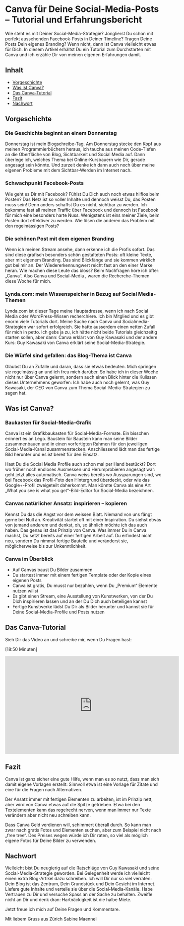 # Canva für Deine Social-Media-Posts – Tutorial und Erfahrungsbericht
Wie steht es mit Deiner Social-Media-Strategie? Jonglierst Du schon mit perfekt aussehenden Facebook-Posts in Deiner Timeline? Tragen Deine Posts Dein eigenes Branding? Wenn nicht, dann ist Canva vielleicht etwas für Dich. In diesem Artikel erhältst Du ein Tutorial zum Durchstarten mit Canva und ich erzähle Dir von meinen eigenen Erfahrungen damit.

## Inhalt
 - [Vorgeschichte](#vorgeschichte)
 - [Was ist Canva?](#was-ist-canva)
 - [Das Canva-Tutorial](#das-canva-tutorial)
 - [Fazit](#fazit)
 - [Nachwort](#nachwort)

## Vorgeschichte
### Die Geschichte beginnt an einem Donnerstag
Donnerstag ist mein Blogschreibe-Tag. Am Donnerstag stecke den Kopf aus meinen Programmierbüchern heraus, ich tauche aus meinen Code-Tiefen an die Oberfläche von Blog, Sichtbarkeit und Social Media auf. Dann überlege ich, welches Thema bei Online-Kursbauern wie Dir, gerade angesagt sein könnte. Und zurzeit denke ich dann auch noch über meine eigenen Probleme mit dem Sichtbar-Werden im Internet nach.

### Schwachpunkt Facebook-Posts
Wie geht es Dir mit Facebook? Fühlst Du Dich auch noch etwas hilflos beim Posten? Das Netz ist so voller Inhalte und dennoch weisst Du, das Posten muss sein! Denn anders schaffst Du es nicht, sichtbar zu werden. Ich bekomme fast all meinen Traffic über Facebook und dennoch ist Facebook für mich eine besonders harte Nuss. Wenigstens ist eins meiner Ziele, beim Posten dort effektiver zu werden. Wie lösen die anderen das Problem mit den regelmässigen Posts?

### Die schönen Post mit dem eigenen Branding
Wenn ich meinen Stream ansehe, dann erkenne ich die Profis sofort. Das sind diese grafisch besonders schön gestalteten Posts: oft kleine Texte, aber mit eigenem Branding. Das sind Blickfänge und sie kommen wirklich gut bei mir an. Der Wiedererkennungwert reicht fast an den einer Marke heran. Wie machen diese Leute das bloss? Beim Nachfragen höre ich öfter:  „Canva“. Also Canva und Social-Media , waren die Recherche-Themen diese Woche für mich.

### Lynda.com: mein Wissenspeicher in Bezug auf Social Media-Themen
Lynda.com ist dieser Tage meine Hauptadresse, wenn ich nach Social Media oder WordPress-Wissen recherchiere. Ich bin Mitglied und es gibt enorm viele Tutorials dort. Meine Suche nach Canva und Socialmedia-Strategien war sofort erfolgreich. Sie hatte ausserdem einen netten Zufall für mich in petto. Ich gebs ja zu, ich hätte nicht beide Tutorials gleichzeitig starten sollen, aber dann: Canva erklärt von Guy Kawasaki und der andere Kurs: Guy Kawasaki von Canva erklärt seine Social-Media-Strategie.

### Die Würfel sind gefallen: das Blog-Thema ist Canva
Glaubst Du an Zufälle und daran, dass sie etwas bedeuten. Mich springen sie regelmässig an und ich freu mich darüber. So habe ich in dieser Woche nicht nur über Canva gelernt, sondern auch einen Blick hinter die Kulissen dieses Unternehmens geworfen: Ich habe auch noch gelernt, was Guy Kawasaki, der CEO von Canva zum Thema Social-Media-Strategien zu sagen hat.

## Was ist Canva?
### Baukasten für Social-Media-Grafik
Canva ist ein Grafikbaukasten für Social-Media-Formate. Ein bisschen erinnert es an Lego. Baustein für Baustein kann man seine Bilder zusammenbauen und in einen vorfertigten Rahmen für den jeweiligen Social-Media-Kanal zusammenstecken. Anschliessend lädt man das fertige Bild herunter und es ist bereit für den Einsatz.

Hast Du die Social Media Profile auch schon mal per Hand bestückt? Dort wo früher noch endloses Ausmessen und Herumprobieren angesagt war: geht jetzt alles automatisch. Canva weiss bereits wo Aussparungen sind, wo bei Facebook das Profil-Foto den Hintergrund überdeckt, oder wie das Google+-Profil zweigeteilt daherkommt. Man könnte Canva als eine Art „What you see is what you get“-Bild-Editor für Social-Media bezeichnen.

### Canvas natürlicher Ansatz: inspirieren – kopieren
Kennst Du das die Angst vor dem weissen Blatt. Niemand von uns fängt gerne bei Null an. Kreativität startet oft mit einer Inspiration. Du siehst etwas von jemand anderem und denkst, oh, so ähnlich möchte ich das auch haben. Das genau ist das Prinzip von Canva. Was immer Du in Canva machst, Du setzt bereits auf einer fertigen Arbeit auf. Du erfindest nicht neu, sondern Du nimmst fertige Bauteile und veränderst sie, möglicherweise bis zur Unkenntlichkeit.

### Canva im Überblick
- Auf Canvas baust Du Bilder zusammen
- Du startest immer mit einem fertigen Template oder der Kopie eines eigenen Posts
- Canva ist gratis, Du musst nur bezahlen, wenn Du „Premium“ Elemente nutzen willst
- Es gibt einen Stream, eine Ausstellung von Kunstwerken, von der Du Dich inspirieren lassen und an der Du Dich auch beteiligen kannst
- Fertige Kunstwerke lädst Du Dir als Bilder herunter und kannst sie für Deine Social-Media-Profile und Posts nutzen

## Das Canva-Tutorial

Sieh Dir das Video an und schreibe mir, wenn Du Fragen hast:

[18:50 Minuten]
<iframe width="560" height="315" src="https://www.youtube.com/embed/_aZavVluDwU?rel=0" frameborder="0" allow="autoplay; encrypted-media" allowfullscreen></iframe>

## Fazit
Canva ist ganz sicher eine gute Hilfe, wenn man es so nutzt, dass man sich damit eigene Vorlagen erstellt: Sinnvoll etwa ist eine Vorlage für Zitate und eine für die Fragen nach Alternativen.

Der Ansatz immer mit fertigen Elementen zu arbeiten, ist im Prinzip nett, aber wird von Canva etwas auf die Spitze getrieben. Etwa bei den Textelementen kann das regelrecht nerven, wenn man immer nur Texte verändern aber nicht neu schreiben kann.

Dass Canva Geld verdienen will, schimmert überall durch. So kann man zwar nach gratis Fotos und Elementen suchen, aber zum Beispiel nicht nach „free tree“.  Des Preises wegen würde ich Dir raten, so viel als möglich eigene Fotos für Deine Bilder zu verwenden.

## Nachwort
Vielleicht bist Du neugierig auf die Ratschläge von Guy Kawasaki und seine Social-Media-Strategie geworden. Bei Gelegenheit werde ich vielleicht einen extra Blog-Artikel dazu schreiben. Ich will Dir nur so viel verraten: Dein Blog ist das Zentrum, Dein Grundstück und Dein Gesicht im Internet. Liefere gute Inhalte und verteile sie über die Social-Media-Kanäle. Habe Vertrauen zu Dir und versuche Spass an der Sache zu behalten. Zweifle nicht an Dir und denk dran: Hartnäckigkeit ist die halbe Miete.

Jetzt freue ich mich auf Deine Fragen und Kommentare.

Mit liebem Gruss aus Zürich 
Sabine Maennel
